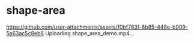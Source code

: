 # shape-area
https://github.com/user-attachments/assets/f0bf783f-8b85-448e-b909-5a63ac5c8eb6
Uploading shape_area_demo.mp4…

